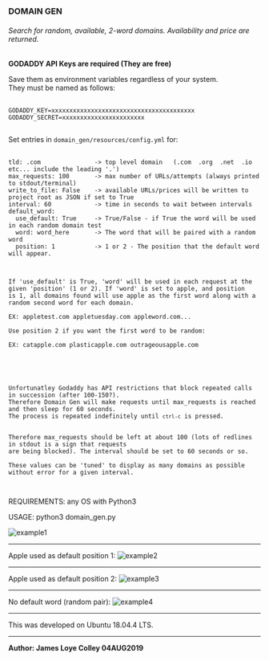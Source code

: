 ### DOMAIN GEN

###### Search for random, available, 2-word domains. Availability and price are returned.

<b>GODADDY API Keys are required (They are free)</b>

Save them as environment variables regardless of your system.<br>
They must be named as follows:

<pre>
  <code>
GODADDY_KEY=xxxxxxxxxxxxxxxxxxxxxxxxxxxxxxxxxxxxxxxx
GODADDY_SECRET=xxxxxxxxxxxxxxxxxxxxxxx
  </code>
</pre>


Set entries in <code>domain_gen/resources/config.yml</code> for:

<pre>
  <code>
tld: .com               -> top level domain   (.com  .org  .net  .io   etc... include the leading '.')
max_requests: 100       -> max number of URLs/attempts (always printed to stdout/terminal)
write_to_file: False    -> available URLs/prices will be written to project root as JSON if set to True
interval: 60            -> time in seconds to wait between intervals
default_word:
  use_default: True     -> True/False - if True the word will be used in each random domain test
  word: word_here       -> The word that will be paired with a random word
  position: 1           -> 1 or 2 - The position that the default word will appear.
 
 
 
If 'use_default' is True, 'word' will be used in each request at the
given 'position' (1 or 2). If 'word' is set to apple, and position
is 1, all domains found will use apple as the first word along with a
random second word for each domain.

EX: appletest.com appletuesday.com appleword.com...

Use position 2 if you want the first word to be random:

EX: catapple.com plasticapple.com outrageousapple.com
 
  </code>
</pre>


<pre>
  <code>

Unfortunatley Godaddy has API restrictions that block repeated calls in succession (after 100-150?).
Therefore Domain Gen will make requests until max_requests is reached and then sleep for 60 seconds.
The process is repeated indefinitely until <code>ctrl-c</code> is pressed.


Therefore max_requests should be left at about 100 (lots of redlines in stdout is a sign that requests
are being blocked). The interval should be set to 60 seconds or so.

These values can be 'tuned' to display as many domains as possible without error for a given interval.

  </code>
</pre>

REQUIREMENTS: any OS with Python3

USAGE: python3 domain_gen.py

<img src="https://github.com/rootVIII/domain_gen/blob/master/sc.png" alt="example1">
<hr>

Apple used as default position 1:
<img src="https://github.com/rootVIII/domain_gen/blob/master/sc2.png" alt="example2">
<hr>

Apple used as default position 2:
<img src="https://github.com/rootVIII/domain_gen/blob/master/sc3.png" alt="example3">
<hr>

No default word (random pair):
<img src="https://github.com/rootVIII/domain_gen/blob/master/sc4.png" alt="example4">
<hr>
This was developed on Ubuntu 18.04.4 LTS.
<hr>
<b>Author: James Loye Colley  04AUG2019</b><br><br>
